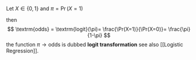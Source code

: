 Let $X \in \{0, 1\}$ and $\pi = \Pr(X=1)$

then 
$$
\textrm{odds} = \textrm{logit}(\pi)= \frac{\Pr(X=1)}{\Pr(X=0)}= \frac{\pi}{1-\pi}
$$
the function $\pi \to \textrm{odds}$ is dubbed **logit transformation** see also [[Logistic Regression]].



